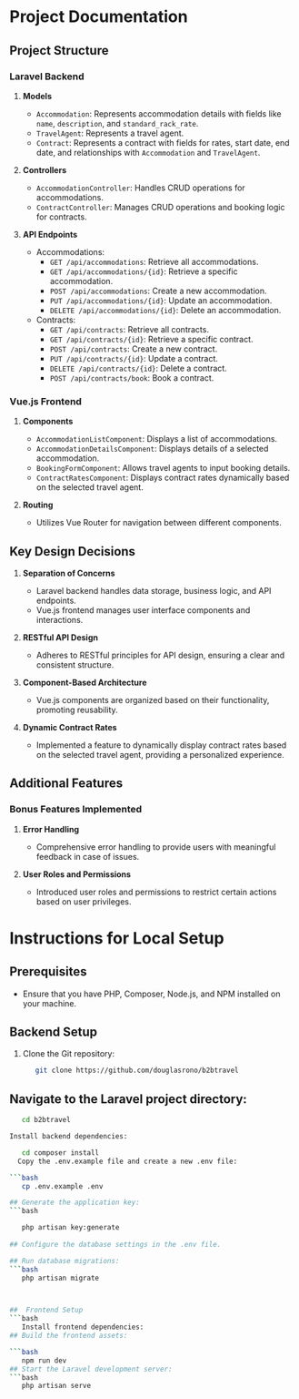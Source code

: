# Project Documentation

## Project Structure

### Laravel Backend

1. **Models**
   - `Accommodation`: Represents accommodation details with fields like `name`, `description`, and `standard_rack_rate`.
   - `TravelAgent`: Represents a travel agent.
   - `Contract`: Represents a contract with fields for rates, start date, end date, and relationships with `Accommodation` and `TravelAgent`.

2. **Controllers**
   - `AccommodationController`: Handles CRUD operations for accommodations.
   - `ContractController`: Manages CRUD operations and booking logic for contracts.

3. **API Endpoints**
   - Accommodations:
     - `GET /api/accommodations`: Retrieve all accommodations.
     - `GET /api/accommodations/{id}`: Retrieve a specific accommodation.
     - `POST /api/accommodations`: Create a new accommodation.
     - `PUT /api/accommodations/{id}`: Update an accommodation.
     - `DELETE /api/accommodations/{id}`: Delete an accommodation.
   - Contracts:
     - `GET /api/contracts`: Retrieve all contracts.
     - `GET /api/contracts/{id}`: Retrieve a specific contract.
     - `POST /api/contracts`: Create a new contract.
     - `PUT /api/contracts/{id}`: Update a contract.
     - `DELETE /api/contracts/{id}`: Delete a contract.
     - `POST /api/contracts/book`: Book a contract.

### Vue.js Frontend

1. **Components**
   - `AccommodationListComponent`: Displays a list of accommodations.
   - `AccommodationDetailsComponent`: Displays details of a selected accommodation.
   - `BookingFormComponent`: Allows travel agents to input booking details.
   - `ContractRatesComponent`: Displays contract rates dynamically based on the selected travel agent.

2. **Routing**
   - Utilizes Vue Router for navigation between different components.

## Key Design Decisions

1. **Separation of Concerns**
   - Laravel backend handles data storage, business logic, and API endpoints.
   - Vue.js frontend manages user interface components and interactions.

2. **RESTful API Design**
   - Adheres to RESTful principles for API design, ensuring a clear and consistent structure.

3. **Component-Based Architecture**
   - Vue.js components are organized based on their functionality, promoting reusability.

4. **Dynamic Contract Rates**
   - Implemented a feature to dynamically display contract rates based on the selected travel agent, providing a personalized experience.

## Additional Features

### Bonus Features Implemented

1. **Error Handling**
   - Comprehensive error handling to provide users with meaningful feedback in case of issues.

2. **User Roles and Permissions**
   - Introduced user roles and permissions to restrict certain actions based on user privileges.

# Instructions for Local Setup

## Prerequisites

- Ensure that you have PHP, Composer, Node.js, and NPM installed on your machine.

## Backend Setup

1. Clone the Git repository:

   ```bash
      git clone https://github.com/douglasrono/b2btravel

## Navigate to the Laravel project directory:

 ```bash
    cd b2btravel

Install backend dependencies:

    cd composer install
   Copy the .env.example file and create a new .env file:

 ```bash
    cp .env.example .env

 ## Generate the application key:  
 ```bash

    php artisan key:generate
   
## Configure the database settings in the .env file.

## Run database migrations:
 ```bash
    php artisan migrate



##  Frontend Setup
 ```bash
    Install frontend dependencies:
## Build the frontend assets:

 ```bash
    npm run dev
## Start the Laravel development server:     
 ```bash
    php artisan serve

